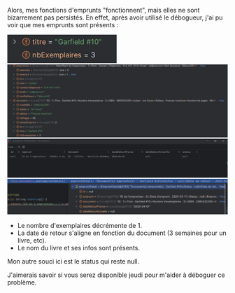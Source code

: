 Alors, mes fonctions d'emprunts "fonctionnent", mais elles ne sont bizarrement pas persistés. En effet, après avoir 
utilisé le débogueur, j'ai pu voir que mes emprunts sont présents :

![Screenshot 2025-03-11 231155.png](img/Screenshot%202025-03-11%20231155.png)
![Screenshot 2025-03-11 231301.png](img/Screenshot%202025-03-11%20231301.png)
![Screenshot 2025-03-11 231047.png](img/Screenshot%202025-03-11%20231047.png)
![Screenshot 2025-03-11 230953.png](img/Screenshot%202025-03-11%20230953.png)

- Le nombre d'exemplaires décrémente de 1.
- La date de retour s'aligne en fonction du document (3 semaines pour un livre, etc).
- Le nom du livre et ses infos sont présents.

Mon autre souci ici est le status qui reste null.

J'aimerais savoir si vous serez disponible jeudi pour m'aider à déboguer ce problème.


